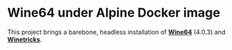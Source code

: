 # Wine64 under Alpine Docker image

This project brings a barebone, headless installation of **[Wine64](https://pkgs.alpinelinux.org/package/edge/community/x86_64/wine)** (4.0.3) and **[Winetricks](https://pkgs.alpinelinux.org/package/edge/testing/x86_64/winetricks)**.
